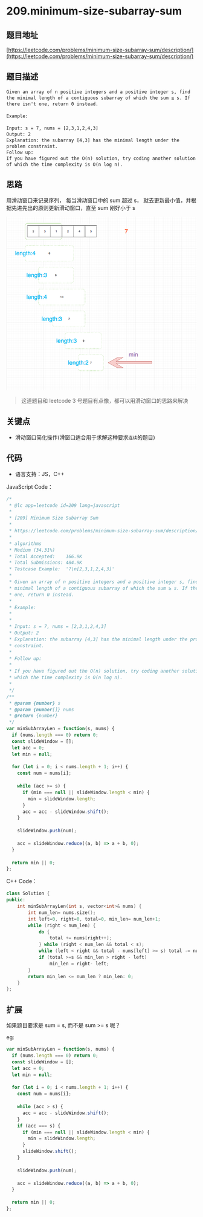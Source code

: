 # 209.minimum-size-subarray-sum

## 题目地址

[https://leetcode.com/problems/minimum-size-subarray-sum/description/](https://leetcode.com/problems/minimum-size-subarray-sum/description/)

## 题目描述

```text
Given an array of n positive integers and a positive integer s, find the minimal length of a contiguous subarray of which the sum ≥ s. If there isn't one, return 0 instead.

Example:

Input: s = 7, nums = [2,3,1,2,4,3]
Output: 2
Explanation: the subarray [4,3] has the minimal length under the problem constraint.
Follow up:
If you have figured out the O(n) solution, try coding another solution of which the time complexity is O(n log n).
```

## 思路

用滑动窗口来记录序列， 每当滑动窗口中的 sum 超过 s， 就去更新最小值，并根据先进先出的原则更新滑动窗口，直至 sum 刚好小于 s

![209.minimum-size-subarray-sum](../.gitbook/assets/209.minimum-size-subarray-sum.png)

> 这道题目和 leetcode 3 号题目有点像，都可以用滑动窗口的思路来解决

## 关键点

* 滑动窗口简化操作\(滑窗口适合用于求解这种要求`连续`的题目\)

## 代码

* 语言支持：JS，C++

JavaScript Code：

```javascript
/*
 * @lc app=leetcode id=209 lang=javascript
 *
 * [209] Minimum Size Subarray Sum
 *
 * https://leetcode.com/problems/minimum-size-subarray-sum/description/
 *
 * algorithms
 * Medium (34.31%)
 * Total Accepted:    166.9K
 * Total Submissions: 484.9K
 * Testcase Example:  '7\n[2,3,1,2,4,3]'
 *
 * Given an array of n positive integers and a positive integer s, find the
 * minimal length of a contiguous subarray of which the sum ≥ s. If there isn't
 * one, return 0 instead.
 *
 * Example:
 *
 *
 * Input: s = 7, nums = [2,3,1,2,4,3]
 * Output: 2
 * Explanation: the subarray [4,3] has the minimal length under the problem
 * constraint.
 *
 * Follow up:
 *
 * If you have figured out the O(n) solution, try coding another solution of
 * which the time complexity is O(n log n).
 *
 */
/**
 * @param {number} s
 * @param {number[]} nums
 * @return {number}
 */
var minSubArrayLen = function(s, nums) {
  if (nums.length === 0) return 0;
  const slideWindow = [];
  let acc = 0;
  let min = null;

  for (let i = 0; i < nums.length + 1; i++) {
    const num = nums[i];

    while (acc >= s) {
      if (min === null || slideWindow.length < min) {
        min = slideWindow.length;
      }
      acc = acc - slideWindow.shift();
    }

    slideWindow.push(num);

    acc = slideWindow.reduce((a, b) => a + b, 0);
  }

  return min || 0;
};
```

C++ Code：

```cpp
class Solution {
public:
    int minSubArrayLen(int s, vector<int>& nums) {
        int num_len= nums.size();
        int left=0, right=0, total=0, min_len= num_len+1;
        while (right < num_len) {
            do {
                total += nums[right++];
            } while (right < num_len && total < s);
            while (left < right && total - nums[left] >= s) total -= nums[left++];
            if (total >=s && min_len > right - left) 
                min_len = right- left;
        }
        return min_len <= num_len ? min_len: 0;
    }
};
```

## 扩展

如果题目要求是 sum = s, 而不是 sum &gt;= s 呢？

eg:

```javascript
var minSubArrayLen = function(s, nums) {
  if (nums.length === 0) return 0;
  const slideWindow = [];
  let acc = 0;
  let min = null;

  for (let i = 0; i < nums.length + 1; i++) {
    const num = nums[i];

    while (acc > s) {
      acc = acc - slideWindow.shift();
    }
    if (acc === s) {
      if (min === null || slideWindow.length < min) {
        min = slideWindow.length;
      }
      slideWindow.shift();
    }

    slideWindow.push(num);

    acc = slideWindow.reduce((a, b) => a + b, 0);
  }

  return min || 0;
};
```

